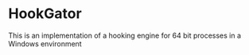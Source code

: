 # HookGator
This is an implementation of a hooking engine for 64 bit processes in a Windows environment
